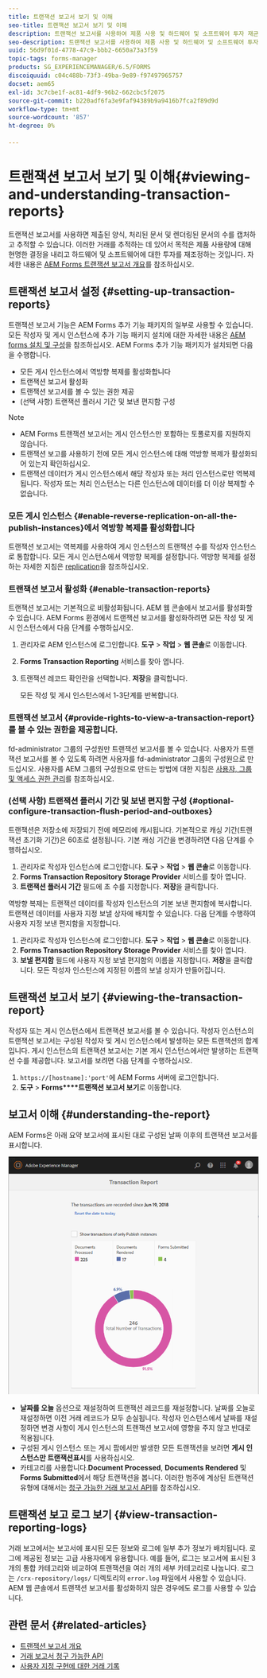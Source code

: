 ```yaml
---
title: 트랜잭션 보고서 보기 및 이해
seo-title: 트랜잭션 보고서 보기 및 이해
description: 트랜잭션 보고서를 사용하여 제품 사용 및 하드웨어 및 소프트웨어 투자 재균형을 결정하는 방법을 결정할 수 있습니다.
seo-description: 트랜잭션 보고서를 사용하여 제품 사용 및 하드웨어 및 소프트웨어 투자 재균형을 결정하는 방법을 결정할 수 있습니다.
uuid: 56d9f01d-4778-47c9-bbb2-6650a73a3f59
topic-tags: forms-manager
products: SG_EXPERIENCEMANAGER/6.5/FORMS
discoiquuid: c04c488b-73f3-49ba-9e89-f97497965757
docset: aem65
exl-id: 3c7cbe1f-ac81-4df9-96b2-662cbc5f2075
source-git-commit: b220adf6fa3e9faf94389b9a9416b7fca2f89d9d
workflow-type: tm+mt
source-wordcount: '857'
ht-degree: 0%

---
```


# 트랜잭션 보고서 보기 및 이해{#viewing-and-understanding-transaction-reports}

트랜잭션 보고서를 사용하면 제출된 양식, 처리된 문서 및 렌더링된 문서의 수를 캡처하고 추적할 수 있습니다. 이러한 거래를 추적하는 데 있어서 목적은 제품 사용량에 대해 현명한 결정을 내리고 하드웨어 및 소프트웨어에 대한 투자를 재조정하는 것입니다. 자세한 내용은 [AEM Forms 트랜잭션 보고서 개요](../../forms/using/transaction-reports-overview.md)를 참조하십시오.

## 트랜잭션 보고서 설정 {#setting-up-transaction-reports}

트랜잭션 보고서 기능은 AEM Forms 추가 기능 패키지의 일부로 사용할 수 있습니다. 모든 작성자 및 게시 인스턴스에 추가 기능 패키지 설치에 대한 자세한 내용은 [AEM forms 설치 및 구성](/help/forms/using/installing-configuring-aem-forms-osgi.md)을 참조하십시오. AEM Forms 추가 기능 패키지가 설치되면 다음을 수행합니다.

* 모든 게시 인스턴스에서 역방향 복제를 활성화합니다
* 트랜잭션 보고서 활성화
* 트랜잭션 보고서를 볼 수 있는 권한 제공
* (선택 사항) 트랜잭션 플러시 기간 및 보낸 편지함 구성 [](/help/forms/using/installing-configuring-aem-forms-osgi.md)

>[!NOTE]
>
>* AEM Forms 트랜잭션 보고서는 게시 인스턴스만 포함하는 토폴로지를 지원하지 않습니다.
>* 트랜잭션 보고를 사용하기 전에 모든 게시 인스턴스에 대해 역방향 복제가 활성화되어 있는지 확인하십시오.
>* 트랜잭션 데이터가 게시 인스턴스에서 해당 작성자 또는 처리 인스턴스로만 역복제됩니다. 작성자 또는 처리 인스턴스는 다른 인스턴스에 데이터를 더 이상 복제할 수 없습니다.

>



### 모든 게시 인스턴스 {#enable-reverse-replication-on-all-the-publish-instances}에서 역방향 복제를 활성화합니다

트랜잭션 보고서는 역복제를 사용하여 게시 인스턴스의 트랜잭션 수를 작성자 인스턴스로 통합합니다. 모든 게시 인스턴스에서 역방향 복제를 설정합니다. 역방향 복제를 설정하는 자세한 지침은 [replication](/help/sites-deploying/replication.md)을 참조하십시오.

### 트랜잭션 보고서 활성화 {#enable-transaction-reports}

트랜잭션 보고서는 기본적으로 비활성화됩니다. AEM 웹 콘솔에서 보고서를 활성화할 수 있습니다. AEM Forms 환경에서 트랜잭션 보고서를 활성화하려면 모든 작성 및 게시 인스턴스에서 다음 단계를 수행하십시오.

1. 관리자로 AEM 인스턴스에 로그인합니다. **도구** > **작업** > **웹 콘솔**&#x200B;로 이동합니다.
1. **Forms Transaction Reporting** 서비스를 찾아 엽니다.
1. 트랜잭션 레코드 확인란을 선택합니다. **저장**&#x200B;을 클릭합니다.

   모든 작성 및 게시 인스턴스에서 1-3단계를 반복합니다.

### 트랜잭션 보고서 {#provide-rights-to-view-a-transaction-report}를 볼 수 있는 권한을 제공합니다.

fd-administrator 그룹의 구성원만 트랜잭션 보고서를 볼 수 있습니다. 사용자가 트랜잭션 보고서를 볼 수 있도록 하려면 사용자를 fd-administrator 그룹의 구성원으로 만드십시오. 사용자를 AEM 그룹의 구성원으로 만드는 방법에 대한 지침은 [사용자, 그룹 및 액세스 권한 관리](/help/sites-administering/user-group-ac-admin.md)를 참조하십시오.

### (선택 사항) 트랜잭션 플러시 기간 및 보낸 편지함 구성 {#optional-configure-transaction-flush-period-and-outboxes}

트랜잭션은 저장소에 저장되기 전에 메모리에 캐시됩니다. 기본적으로 캐싱 기간(트랜잭션 초기화 기간)은 60초로 설정됩니다. 기본 캐싱 기간을 변경하려면 다음 단계를 수행하십시오.

1. 관리자로 작성자 인스턴스에 로그인합니다. **도구** > **작업** > **웹 콘솔**&#x200B;로 이동합니다.
1. **Forms Transaction Repository Storage Provider** 서비스를 찾아 엽니다.
1. **트랜잭션 플러시 기간** 필드에 초 수를 지정합니다. **저장**&#x200B;을 클릭합니다.

역방향 복제는 트랜잭션 데이터를 작성자 인스턴스의 기본 보낸 편지함에 복사합니다. 트랜잭션 데이터를 사용자 지정 보낼 상자에 배치할 수 있습니다. 다음 단계를 수행하여 사용자 지정 보낸 편지함을 지정합니다.

1. 관리자로 작성자 인스턴스에 로그인합니다. **도구** > **작업** > **웹 콘솔**&#x200B;로 이동합니다.
1. **Forms Transaction Repository Storage Provider** 서비스를 찾아 엽니다.
1. **보낼 편지함** 필드에 사용자 지정 보낼 편지함의 이름을 지정합니다. **저장**&#x200B;을 클릭합니다. 모든 작성자 인스턴스에 지정된 이름의 보낼 상자가 만들어집니다.

## 트랜잭션 보고서 보기 {#viewing-the-transaction-report}

작성자 또는 게시 인스턴스에서 트랜잭션 보고서를 볼 수 있습니다. 작성자 인스턴스의 트랜잭션 보고서는 구성된 작성자 및 게시 인스턴스에서 발생하는 모든 트랜잭션의 합계입니다. 게시 인스턴스의 트랜잭션 보고서는 기본 게시 인스턴스에서만 발생하는 트랜잭션 수를 제공합니다. 보고서를 보려면 다음 단계를 수행하십시오.

1. `https://[hostname]:'port'`에 AEM Forms 서버에 로그인합니다.
1. **도구** > **Forms****트랜잭션 보고서 보기**&#x200B;로 이동합니다.

## 보고서 이해 {#understanding-the-report}

AEM Forms은 아래 요약 보고서에 표시된 대로 구성된 날짜 이후의 트랜잭션 보고서를 표시합니다.

![sample-transaction-report-author](assets/sample-transaction-report-author.png)

* **날짜를 오늘** 옵션으로 재설정하여 트랜잭션 레코드를 재설정합니다. 날짜를 오늘로 재설정하면 이전 거래 레코드가 모두 손실됩니다. 작성자 인스턴스에서 날짜를 재설정하면 변경 사항이 게시 인스턴스의 트랜잭션 보고서에 영향을 주지 않고 반대로 적용됩니다.
* 구성된 게시 인스턴스 또는 게시 팜에서만 발생한 모든 트랜잭션을 보려면 **게시 인스턴스만 트랜잭션표시**&#x200B;를 사용하십시오.
* 카테고리를 사용합니다.**Document Processed**, **Documents Rendered** 및 **Forms Submitted**&#x200B;에서 해당 트랜잭션을 봅니다. 이러한 범주에 계상된 트랜잭션 유형에 대해서는 [청구 가능한 거래 보고서 API](../../forms/using/transaction-reports-billable-apis.md)를 참조하십시오.

## 트랜잭션 보고 로그 보기 {#view-transaction-reporting-logs}

거래 보고에서는 보고서에 표시된 모든 정보와 로그에 일부 추가 정보가 배치됩니다. 로그에 제공된 정보는 고급 사용자에게 유용합니다. 예를 들어, 로그는 보고서에 표시된 3개의 통합 카테고리와 비교하여 트랜잭션을 여러 개의 세부 카테고리로 나눕니다. 로그는 `/crx-repository/logs/` 디렉토리의 `error.log` 파일에서 사용할 수 있습니다. AEM 웹 콘솔에서 트랜잭션 보고서를 활성화하지 않은 경우에도 로그를 사용할 수 있습니다.

## 관련 문서 {#related-articles}

* [트랜잭션 보고서 개요](../../forms/using/transaction-reports-overview.md)
* [거래 보고서 청구 가능한 API](../../forms/using/transaction-reports-billable-apis.md)
* [사용자 지정 구현에 대한 거래 기록](/help/forms/using/record-transaction-custom-implementation.md)
